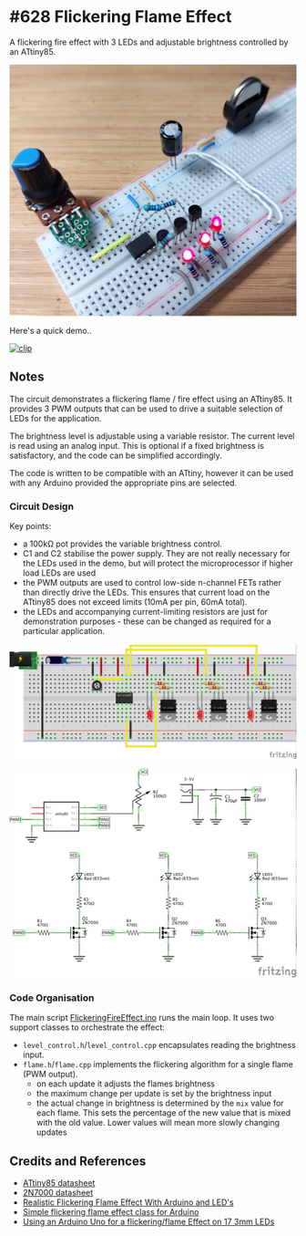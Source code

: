 # #628 Flickering Flame Effect

A flickering fire effect with 3 LEDs and adjustable brightness controlled by an ATtiny85.

![Build](./assets/FlickeringFireEffect_build.jpg?raw=true)

Here's a quick demo..

[![clip](https://img.youtube.com/vi/n3E-piAeGrw/0.jpg)](https://www.youtube.com/watch?v=n3E-piAeGrw)

## Notes

The circuit demonstrates a flickering flame / fire effect using an ATtiny85.
It provides 3 PWM outputs that can be used to drive a suitable selection of LEDs for the application.

The brightness level is adjustable using a variable resistor. The current level is read using an analog input.
This is optional if a fixed brightness is satisfactory, and the code can be simplified accordingly.

The code is written to be compatible with an ATtiny, however it can be used with any Arduino provided the appropriate pins are selected.

### Circuit Design

Key points:

* a 100kΩ pot provides the variable brightness control.
* C1 and C2 stabilise the power supply. They are not really necessary for the LEDs used in the demo, but will protect the microprocessor if higher load LEDs are used
* the PWM outputs are used to control low-side n-channel FETs rather than directly drive the LEDs. This ensures that current load on the ATtiny85 does not exceed limits (10mA per pin, 60mA total).
* the LEDs and accompanying current-limiting resistors are just for demonstration purposes - these can be changed as required for a particular application.

![bb](./assets/FlickeringFireEffect_bb.jpg?raw=true)

![schematic](./assets/FlickeringFireEffect_schematic.jpg?raw=true)

### Code Organisation

The main script [FlickeringFireEffect.ino](./FlickeringFireEffect.ino) runs the main loop. It uses two support classes to orchestrate the effect:

* `level_control.h`/`level_control.cpp` encapsulates reading the brightness input.
* `flame.h`/`flame.cpp` implements the flickering algorithm for a single flame (PWM output).
    * on each update it adjusts the flames brightness
    * the maximum change per update is set by the brightness input
    * the actual change in brightness is determined by the `mix` value for each flame. This sets the percentage of the new value that is mixed with the old value. Lower values will mean more slowly changing updates

## Credits and References

* [ATtiny85 datasheet](https://www.microchip.com/en-us/product/ATTINY85)
* [2N7000 datasheet](https://www.futurlec.com/Transistors/2N7000.shtml)
* [Realistic Flickering Flame Effect With Arduino and LED's](https://www.instructables.com/Realistic-Fire-Effect-with-Arduino-and-LEDs/)
* [Simple flickering flame effect class for Arduino](https://github.com/micromouseonline/flickering-flame#readme)
* [Using an Arduino Uno for a flickering/flame Effect on 17 3mm LEDs](https://forum.arduino.cc/t/using-an-arduino-uno-for-a-flickering-flame-effect-on-17-3mm-leds/1002442)
